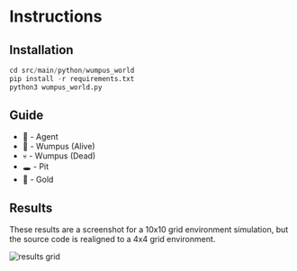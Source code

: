 # Instructions

## Installation

```python
cd src/main/python/wumpus_world
pip install -r requirements.txt
python3 wumpus_world.py
```

## Guide

- :hatched_chick: - Agent
- :space_invader: - Wumpus (Alive)
- :skull: - Wumpus (Dead)
- :hole: - Pit
- :1st_place_medal: - Gold

## Results

These results are a screenshot for a 10x10 grid environment simulation, but the source code is realigned to a 4x4 grid environment.

![results grid](https://github.com/lejinvarghese/reinforcement_learning/blob/main/assignments/asst_1/assets/screenshot_10x10.png)